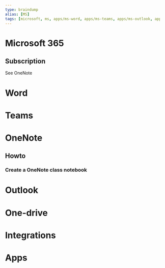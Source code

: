 ```yaml
---
type: braindump
alias: [MS]
tags: [microsoft, ms, apps/ms-word, apps/ms-teams, apps/ms-outlook, apps/ms-onedrive]
---
```



# Microsoft 365

## Subscription
See OneNote

# Word


# Teams


# OneNote

## Howto

### Create a OneNote class notebook


# Outlook



# One-drive


# Integrations


# Apps




